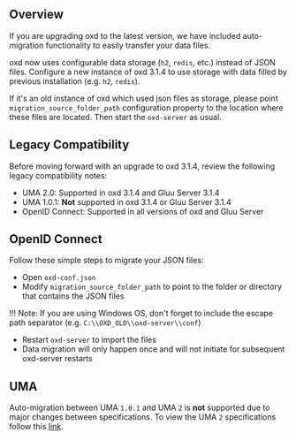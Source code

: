 ## Overview

If you are upgrading oxd to the latest version, we have included auto-migration functionality to easily transfer your data files. 

oxd now uses configurable data storage (`h2`, `redis`, etc.) instead of JSON files. Configure a new instance of oxd 3.1.4 to use storage with data filled by previous installation (e.g. `h2`, `redis`). 

If it's an old instance of oxd which used json files as storage, please point `migration_source_folder_path` configuration property to the location where these files are located. Then start the `oxd-server` as usual.

## Legacy Compatibility
Before moving forward with an upgrade to oxd 3.1.4, review the following legacy compatibility notes:

- UMA 2.0: Supported in oxd 3.1.4 and Gluu Server 3.1.4      
- UMA 1.0.1: **Not** supported in oxd 3.1.4 or Gluu Server 3.1.4    
- OpenID Connect: Supported in all versions of oxd and Gluu Server         

## OpenID Connect 
Follow these simple steps to migrate your JSON files:

- Open `oxd-conf.json` 
- Modify `migration_source_folder_path` to point to the folder or directory that contains the JSON files

!!! Note: 
    If you are using Windows OS, don't forget to include the escape path separator (e.g. `C:\\OXD_OLD\\oxd-server\\conf`)

- Restart `oxd-server` to import the files
- Data migration will only happen once and will not initiate for subsequent oxd-server restarts  

## UMA 
Auto-migration between UMA `1.0.1` and UMA `2` is **not** supported due to major changes between specifications. To view the UMA `2` specifications follow this [link](https://docs.kantarainitiative.org/uma/ed/uma-core-2.0-01.html#without-rpt).
